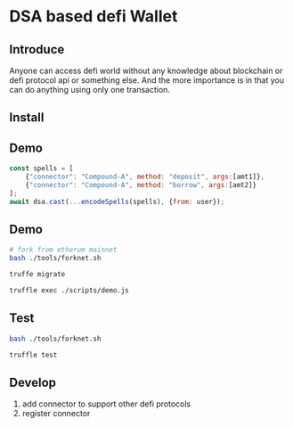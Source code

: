 # DSA based defi Wallet

## Introduce
Anyone can access defi world without any knowledge about blockchain or defi protocol api or something else.
And the more importance is in that you can do anything using only one transaction.


## Install


## Demo
```js
const spells = [
    {"connector": "Compound-A", method: "deposit", args:[amt1]},
    {"connector": "Compound-A", method: "borrow", args:[amt2]}
];
await dsa.cast(...encodeSpells(spells), {from: user});
```

## Demo
```bash
# fork from etherum mainnet
bash ./tools/forknet.sh

truffe migrate

truffle exec ./scripts/demo.js

```

## Test
```bash
bash ./tools/forknet.sh

truffle test
```



## Develop
1. add connector to support other defi protocols
2. register connector
